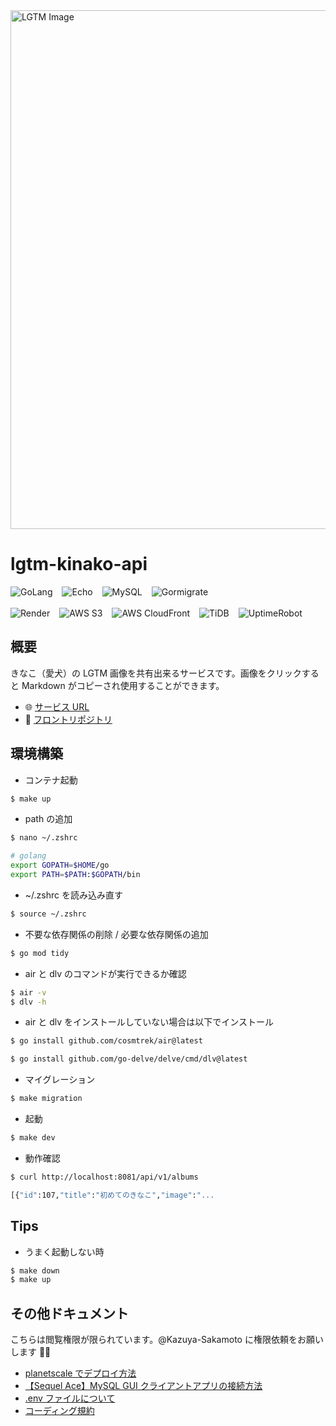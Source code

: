<img src="https://d18g0hf2wnz3gs.cloudfront.net/20240413001121.JPG" alt="LGTM Image" width="830">

# lgtm-kinako-api

<div style="display: flex; gap: 15px; flex-wrap: wrap; align-items: center;">
  <img src="https://img.shields.io/badge/GoLang-1.20.7-blue?logo=go&logoColor=white" alt="GoLang">
  <img src="https://img.shields.io/badge/Echo-v4.11.1-green?logo=go&logoColor=white" alt="Echo">
  <img src="https://img.shields.io/badge/MySQL-v8.0-orange?logo=mysql&logoColor=white" alt="MySQL">
  <img src="https://img.shields.io/badge/Gormigrate-v2.1.1-yellow?logo=github&logoColor=white" alt="Gormigrate">
</div>

<br/>

<div style="display: flex; gap: 15px; flex-wrap: wrap; align-items: center;">
  <img src="https://img.shields.io/badge/API-Render-46E3B7?logo=render&logoColor=white" alt="Render">
  <img src="https://img.shields.io/badge/Storage-AWS%20S3-orange?logo=amazonaws&logoColor=white" alt="AWS S3">
  <img src="https://img.shields.io/badge/CDN-AWS%20CloudFront-FF9900?logo=amazonaws&logoColor=white" alt="AWS CloudFront">
  <img src="https://img.shields.io/badge/DB-TiDB-blue?logo=tidb&logoColor=white" alt="TiDB">
  <img src="https://img.shields.io/badge/Watch-UptimeRobot-2ECC71?logo=uptimerobot&logoColor=white" alt="UptimeRobot">
</div>

## 概要

きなこ（愛犬）の LGTM 画像を共有出来るサービスです。画像をクリックすると Markdown がコピーされ使用することができます。

- 🌐 [サービス URL](https://lgtm-kinako.com/)  
- 🔧 [フロントリポジトリ](https://github.com/Kazuya-Sakamoto/lgtm-kinako)  

## 環境構築

- コンテナ起動

```bash
$ make up
```

- path の追加

```bash
$ nano ~/.zshrc
```

```bash
# golang
export GOPATH=$HOME/go
export PATH=$PATH:$GOPATH/bin
```

- ~/.zshrc を読み込み直す

```bash
$ source ~/.zshrc
```

- 不要な依存関係の削除 / 必要な依存関係の追加

```bash
$ go mod tidy
```

- air と dlv のコマンドが実行できるか確認

```bash
$ air -v
$ dlv -h
```

- air と dlv をインストールしていない場合は以下でインストール

```bash
$ go install github.com/cosmtrek/air@latest
```

```bash
$ go install github.com/go-delve/delve/cmd/dlv@latest
```

- マイグレーション

```bash
$ make migration
```

- 起動

```bash
$ make dev
```

- 動作確認

```bash
$ curl http://localhost:8081/api/v1/albums

[{"id":107,"title":"初めてのきなこ","image":"...
```

## Tips

- うまく起動しない時

```bash
$ make down
$ make up
```

## その他ドキュメント

こちらは閲覧権限が限られています。@Kazuya-Sakamoto に権限依頼をお願いします 🙇‍♂️

- [planetscale でデプロイ方法](https://www.notion.so/planetscale-c49789ce45c741f495a5861312592a21)
- [【Sequel Ace】MySQL GUI クライアントアプリの接続方法](https://www.notion.so/Sequel-Ace-MySQL-GUI-b5f8159e78f043a1beec7d083116da44)
- [.env ファイルについて](https://www.notion.so/env-ad6e94f9e5ef4247ab9e5295bfb00c13)
- [コーディング規約](docs/CODING_GUIDELINES.md)
